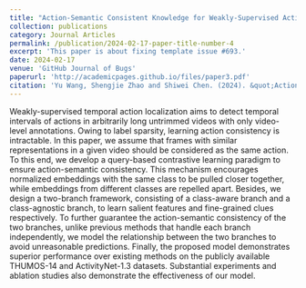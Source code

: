 ```yaml
---
title: "Action-Semantic Consistent Knowledge for Weakly-Supervised Action Localization"
collection: publications
category: Journal Articles
permalink: /publication/2024-02-17-paper-title-number-4
excerpt: 'This paper is about fixing template issue #693.'
date: 2024-02-17
venue: 'GitHub Journal of Bugs'
paperurl: 'http://academicpages.github.io/files/paper3.pdf'
citation: 'Yu Wang, Shengjie Zhao and Shiwei Chen. (2024). &quot;Action-Semantic Consistent Knowledge for Weakly-Supervised Action Localization.&quot; <i>Transactions on Multimedia</i>. 1(3).'
---
```


Weakly-supervised temporal action localization aims to detect temporal intervals of actions in arbitrarily long untrimmed videos with only video-level annotations. Owing to label sparsity, learning action consistency is intractable. In this paper, we assume that frames with similar representations in a given video should be considered as the same action. To this end, we develop a query-based contrastive learning paradigm to ensure action-semantic consistency. This mechanism encourages normalized embeddings with the same class to be pulled closer together, while embeddings from different classes are repelled apart. Besides, we design a two-branch framework, consisting of a class-aware branch and a class-agnostic branch, to learn salient features and fine-grained clues respectively. To further guarantee the action-semantic consistency of the two branches, unlike previous methods that handle each branch independently, we model the relationship between the two branches to avoid unreasonable predictions. Finally, the proposed model demonstrates superior performance over existing methods on the publicly available THUMOS-14 and ActivityNet-1.3 datasets. Substantial experiments and ablation studies also demonstrate the effectiveness of our model.
